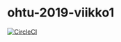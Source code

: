 # ohtu-2019-viikko1

[![CircleCI](https://circleci.com/gh/topiranta/ohtu-2019-viikko1.svg?style=svg)](https://circleci.com/gh/topiranta/ohtu-2019-viikko1)
